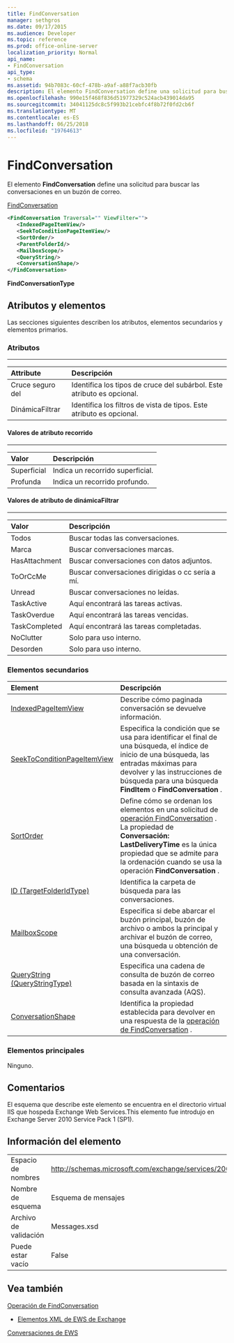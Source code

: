 ```yaml
---
title: FindConversation
manager: sethgros
ms.date: 09/17/2015
ms.audience: Developer
ms.topic: reference
ms.prod: office-online-server
localization_priority: Normal
api_name:
- FindConversation
api_type:
- schema
ms.assetid: 94b7083c-60cf-478b-a9af-a88f7acb30fb
description: El elemento FindConversation define una solicitud para buscar las conversaciones en un buzón de correo.
ms.openlocfilehash: 990e15f468f836d51977329c524acb439014da95
ms.sourcegitcommit: 34041125dc8c5f993b21cebfc4f8b72f0fd2cb6f
ms.translationtype: MT
ms.contentlocale: es-ES
ms.lasthandoff: 06/25/2018
ms.locfileid: "19764613"
---
```

# <a name="findconversation"></a>FindConversation

El elemento **FindConversation** define una solicitud para buscar las conversaciones en un buzón de correo. 
  
[FindConversation](findconversation.md)
  
```XML
<FindConversation Traversal="" ViewFilter="">
   <IndexedPageItemView/>
   <SeekToConditionPageItemView/>
   <SortOrder/>
   <ParentFolderId/>
   <MailboxScope/>
   <QueryString/>
   <ConversationShape/>
</FindConversation>
```

 **FindConversationType**
## <a name="attributes-and-elements"></a>Atributos y elementos

Las secciones siguientes describen los atributos, elementos secundarios y elementos primarios.
  
### <a name="attributes"></a>Atributos

****

|**Attribute**|**Descripción**|
|:-----|:-----|
|Cruce seguro del  <br/> |Identifica los tipos de cruce del subárbol. Este atributo es opcional.  <br/> |
|DinámicaFiltrar  <br/> |Identifica los filtros de vista de tipos. Este atributo es opcional.  <br/> |
   
#### <a name="traversal-attribute-values"></a>Valores de atributo recorrido

****

|**Valor**|**Descripción**|
|:-----|:-----|
|Superficial  <br/> |Indica un recorrido superficial.  <br/> |
|Profunda  <br/> |Indica un recorrido profundo.  <br/> |
   
#### <a name="viewfilter-attribute-values"></a>Valores de atributo de dinámicaFiltrar

****

|**Valor**|**Descripción**|
|:-----|:-----|
|Todos  <br/> |Buscar todas las conversaciones.  <br/> |
|Marca  <br/> |Buscar conversaciones marcas.  <br/> |
|HasAttachment  <br/> |Buscar conversaciones con datos adjuntos.  <br/> |
|ToOrCcMe  <br/> |Buscar conversaciones dirigidas o cc sería a mí.  <br/> |
|Unread  <br/> |Buscar conversaciones no leídas.  <br/> |
|TaskActive  <br/> |Aquí encontrará las tareas activas.  <br/> |
|TaskOverdue  <br/> |Aquí encontrará las tareas vencidas.  <br/> |
|TaskCompleted  <br/> |Aquí encontrará las tareas completadas.  <br/> |
|NoClutter  <br/> |Solo para uso interno.  <br/> |
|Desorden  <br/> |Solo para uso interno.  <br/> |
   
### <a name="child-elements"></a>Elementos secundarios

|**Element**|**Descripción**|
|:-----|:-----|
|[IndexedPageItemView](indexedpageitemview.md) <br/> |Describe cómo paginada conversación se devuelve información.  <br/> |
|[SeekToConditionPageItemView](seektoconditionpageitemview.md) <br/> |Especifica la condición que se usa para identificar el final de una búsqueda, el índice de inicio de una búsqueda, las entradas máximas para devolver y las instrucciones de búsqueda para una búsqueda **FindItem** o **FindConversation** .  <br/> |
|[SortOrder](sortorder.md) <br/> |Define cómo se ordenan los elementos en una solicitud de [operación FindConversation](findconversation-operation.md) . La propiedad de **Conversación: LastDeliveryTime** es la única propiedad que se admite para la ordenación cuando se usa la operación **FindConversation** .  <br/> |
|[ID (TargetFolderIdType)](parentfolderid-targetfolderidtype.md) <br/> |Identifica la carpeta de búsqueda para las conversaciones.  <br/> |
|[MailboxScope](mailboxscope.md) <br/> |Especifica si debe abarcar el buzón principal, buzón de archivo o ambos la principal y archivar el buzón de correo, una búsqueda u obtención de una conversación.  <br/> |
|[QueryString (QueryStringType)](querystring-querystringtype.md) <br/> |Especifica una cadena de consulta de buzón de correo basada en la sintaxis de consulta avanzada (AQS).  <br/> |
|[ConversationShape](conversationshape.md) <br/> |Identifica la propiedad establecida para devolver en una respuesta de la [operación de FindConversation](findconversation-operation.md) .  <br/> |
   
### <a name="parent-elements"></a>Elementos principales

Ninguno.
  
## <a name="remarks"></a>Comentarios

El esquema que describe este elemento se encuentra en el directorio virtual IIS que hospeda Exchange Web Services.This elemento fue introdujo en Exchange Server 2010 Service Pack 1 (SP1).
  
## <a name="element-information"></a>Información del elemento

|||
|:-----|:-----|
|Espacio de nombres  <br/> |http://schemas.microsoft.com/exchange/services/2006/messages  <br/> |
|Nombre de esquema  <br/> |Esquema de mensajes  <br/> |
|Archivo de validación  <br/> |Messages.xsd  <br/> |
|Puede estar vacío  <br/> |False  <br/> |
   
## <a name="see-also"></a>Vea también



[Operación de FindConversation](findconversation-operation.md)


- [Elementos XML de EWS de Exchange](ews-xml-elements-in-exchange.md)


[Conversaciones de EWS](http://msdn.microsoft.com/library/91e64629-db6c-4c94-9dcb-d386232e8467%28Office.15%29.aspx)

